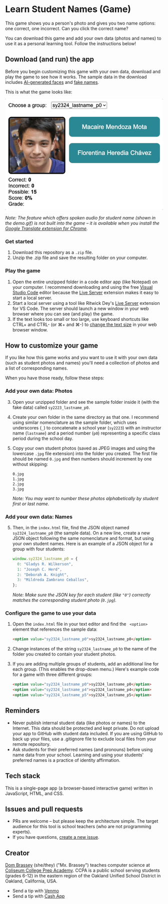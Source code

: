 # Learn Student Names (Game)

This game shows you a person's photo and gives you two name options: one correct, one incorrect. Can you click the correct name?

You can download this game and add your own data (photos and names) to use it as a personal learning tool. Follow the instructions below!

## Download (and run) the app

Before you begin customizing this game with your own data, download and play the game to see how it works. The sample data in the download includes [AI-generated faces](https://this-person-does-not-exist.com/en) and [fake names](https://www.fakenamegenerator.com/).

This is what the game looks like:

![Screen recording showing game play, player scoring, and group selection with a drop-down menu.](demo.gif)

_Note: The feature which offers spoken audio for student name (shown in the demo.gif) is not built into the game – it is available when you install the [Google Translate extension for Chrome](https://chrome.google.com/webstore/detail/google-translate/aapbdbdomjkkjkaonfhkkikfgjllcleb/RK%3D2/RS%3DBBFW_pnWkPY0xPMYsAZI5xOgQEE-)._

### Get started

1. Download this repository as a `.zip` file.
2. Unzip the .zip file and save the resulting folder on your computer.

### Play the game

1. Open the entire unzipped folder in a code editor app (like Notepad) on your computer. I recommend downloading and using the free [Visual Studio Code](https://code.visualstudio.com/download) editor because the [Live Server](https://marketplace.visualstudio.com/items?itemName=ritwickdey.LiveServer) extension makes it easy to start a local server.
2. Start a local server using a tool like Ritwick Dey's [Live Server](https://marketplace.visualstudio.com/items?itemName=ritwickdey.LiveServer) extension for VS Code. The server should launch a new window in your web browser where you can see (and play) the game.
3. If the text looks too small or too large, use keyboard shortcuts like CTRL+ and CTRL- (or ⌘+ and ⌘-) to [change the text size](https://www.lifewire.com/change-screen-or-device-font-size-31357) in your web browser window.

## How to customize your game

If you like how this game works and you want to use it with your own data (such as student photos and names) you'll need a collection of photos and a list of corresponding names.

When you have those ready, follow these steps:

### Add your own data: Photos

3. Open your unzipped folder and see the sample folder inside it (with the fake data) called `sy2223_lastname_p0`.
4. Create your own folder in the same directory as that one. I recommend using similar nomenclature as the sample folder, which uses underscores (`_`) to concatenate a school year (`sy2223`) with an instructor name (`lastname`) and a period number (`p0`) representing a specific class period during the school day.
5. Copy your own student photos (saved as JPEG images and using the lowercase `.jpg` file extension) into the folder you created. The first file should be named `0.jpg` and then numbers should increment by one without skipping:

   ```
   0.jpg
   1.jpg
   2.jpg
   3.jpg
   ```

   _Note: You may want to number these photos alphabetically by student first or last name._

### Add your own data: Names

5. Then, in the `index.html` file, find the JSON object named `sy2324_lastname_p0` (the sample data). On a new line, create a new JSON object following the same nomenclature and format, but using your own student names. Here is an example of a JSON object for a group with four students:

   ```javascript
   window.sy2324_lastname_p0 = {
     0: "Gladys R. Wilkerson",
     1: "Joseph C. Herd",
     2: "Deborah A. Knight",
     3: "Mildreda Zambrano Ceballos",
   };
   ```

   _Note: Make sure the JSON key for each student (like `"0"`) correctly matches the corresponding student photo (`0.jpg`)._

### Configure the game to use your data

1. Open the `index.html` file in your text editor and find the ` <option>` element that references the sample data:

   ```html
   <option value="sy2324_lastname_p0">sy2324_lastname_p0</option>
   ```

2. Change instances of the string `sy2324_lastname_p0` to the name of the folder you created to contain your student photos.
3. If you are adding multiple groups of students, add an additional line for each group. (This enables the drop-down menu.) Here's example code for a game with three different groups:

   ```html
   <option value="sy2324_lastname_p0">sy2324_lastname_p0</option>
   <option value="sy2324_lastname_p4">sy2324_lastname_p4</option>
   <option value="sy2324_lastname_p5">sy2324_lastname_p5</option>
   ```

## Reminders

- Never publish internal student data (like photos or names) to the Internet. This data should be protected and kept private. Do not upload your app to GitHub with student data included. If you are using GitHub to back up your files, use a .gitignore file to exclude local files from your remote repository.
- Ask students for their preferred names (and pronouns) before using name data from your school. Learning and using your students' preferred names is a practice of identity affirmation.

## Tech stack

This is a single-page app (a browser-based interactive game) written in JavaScript, HTML, and CSS.

## Issues and pull requests

- PRs are welcome – but please keep the architecture simple. The target audience for this tool is school teachers (who are not programming experts).
- If you have questions, [create a new issue](https://github.com/domlet/name-game-photo-matching/issues).

## Creator

[Dom Brassey](https://linkedin.com/in/dombrassey) (she/they) ("Mx. Brassey") teaches computer science at [Coliseum College Prep Academy](https://www.ousd.org/ccpa). CCPA is a public school serving students (grades 6-12) in the eastern region of the Oakland Unified School District in Oakland, California, USA.

- Send a tip with [Venmo](https://venmo.com/u/Dom-Brassey)
- Send a tip with [Cash App](https://cash.app/$domlet)
